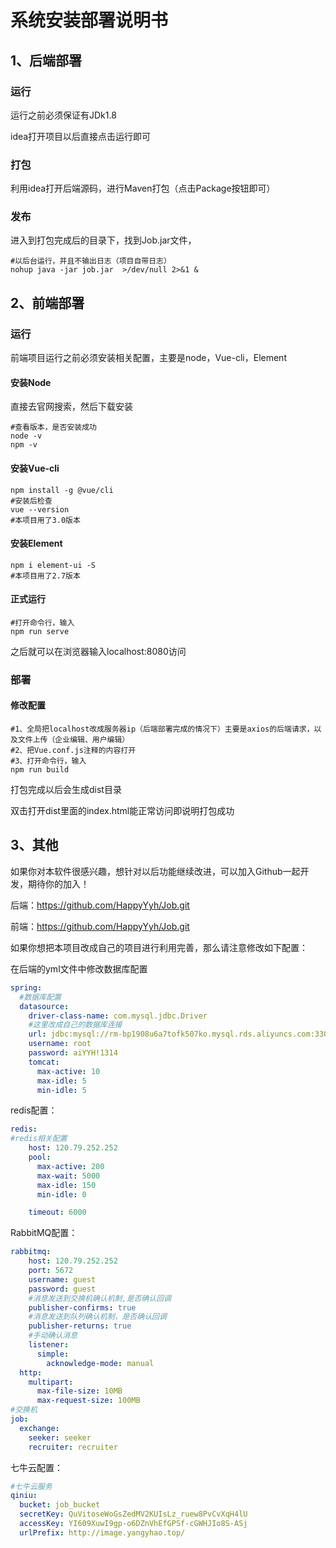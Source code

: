 # 系统安装部署说明书

## 1、后端部署

### 运行

运行之前必须保证有JDk1.8

idea打开项目以后直接点击运行即可

### 打包

利用idea打开后端源码，进行Maven打包（点击Package按钮即可）

### 发布

进入到打包完成后的目录下，找到Job.jar文件，

```shell
#以后台运行，并且不输出日志（项目自带日志）
nohup java -jar job.jar  >/dev/null 2>&1 &
```



## 2、前端部署

### 运行

前端项目运行之前必须安装相关配置，主要是node，Vue-cli，Element

#### 安装Node

直接去官网搜索，然后下载安装

```shell
#查看版本，是否安装成功
node -v 
npm -v 
```

#### 安装Vue-cli

```shell
npm install -g @vue/cli
#安装后检查
vue --version
#本项目用了3.0版本
```

#### 安装Element

```shell
npm i element-ui -S
#本项目用了2.7版本
```

#### 正式运行

```shell
#打开命令行，输入
npm run serve
```

之后就可以在浏览器输入localhost:8080访问

### 部署

#### 修改配置

```shell
#1、全局把localhost改成服务器ip（后端部署完成的情况下）主要是axios的后端请求，以及文件上传（企业编辑、用户编辑）
#2、把Vue.conf.js注释的内容打开
#3、打开命令行，输入
npm run build
```

打包完成以后会生成dist目录

双击打开dist里面的index.html能正常访问即说明打包成功

## 3、其他

如果你对本软件很感兴趣，想针对以后功能继续改进，可以加入Github一起开发，期待你的加入！

后端：https://github.com/HappyYyh/Job.git

前端：https://github.com/HappyYyh/Job.git

如果你想把本项目改成自己的项目进行利用完善，那么请注意修改如下配置：

在后端的yml文件中修改数据库配置

```yml
spring:
  #数据库配置
  datasource:
    driver-class-name: com.mysql.jdbc.Driver
    #这里改成自己的数据库连接
    url: jdbc:mysql://rm-bp1908u6a7tofk507ko.mysql.rds.aliyuncs.com:3306/db_job?useUnicode=true&allowMultiQueries=true&useSSL=false&characterEncoding=utf-8
    username: root
    password: aiYYH!1314
    tomcat:
      max-active: 10
      max-idle: 5
      min-idle: 5
```

redis配置：

```yml
redis:
#redis相关配置
    host: 120.79.252.252
    pool:
      max-active: 200
      max-wait: 5000
      max-idle: 150
      min-idle: 0

    timeout: 6000
```

RabbitMQ配置：

```yml
rabbitmq:
    host: 120.79.252.252
    port: 5672
    username: guest
    password: guest
    #消息发送到交换机确认机制,是否确认回调
    publisher-confirms: true
    #消息发送到队列确认机制，是否确认回调
    publisher-returns: true
    #手动确认消息
    listener:
      simple:
        acknowledge-mode: manual
  http:
    multipart:
      max-file-size: 10MB
      max-request-size: 100MB
#交换机
job:
  exchange:
    seeker: seeker
    recruiter: recruiter
```

七牛云配置：

```yml
#七牛云服务
qiniu:
  bucket: job_bucket
  secretKey: QuVitoseWoGsZedMV2KUIsLz_ruew8PvCvXqH4lU
  accessKey: YI609XuwI9gp-o6DZnVhEfGPSf-cGWHJIo8S-ASj
  urlPrefix: http://image.yangyhao.top/
```



